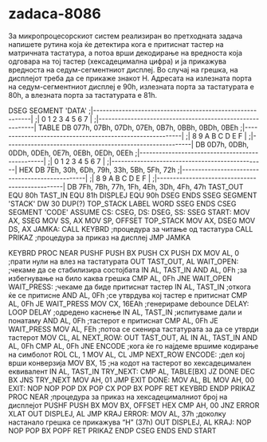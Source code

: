 # zadaca-8086
За микропроцесорскиот систем реализиран во претходната задача напишете рутина која ќе детектира кога е притиснат тастер на матричната тастатура, а потоа врши декодирање на вредноста која одговара на тој тастер (хексадецимална цифра) и ја прикажува вредноста на седум-сегментниот дисплеј. Во случај на грешка, на дисплејот треба да се прикаже знакот H. Адресата на излезната порта на седум-сегментниот дисплеј е 90h, излезната порта за тастатурата е 80h, а влезната порта за тастатурата е 81h.

DSEG SEGMENT 'DATA'
;|----------------------------------------------------------|
;| 0 1 2 3 4 5 6 7 |
;|----------------------------------------------------------|
TABLE DB 077h, 07Bh, 07Dh, 07Eh, 0B7h, 0BBh, 0BDh, 0BEh
;|----------------------------------------------------------|
;| 8 9 A B C D E F |
;|----------------------------------------------------------|
 DB 0D7h, 0DBh, 0DDh, 0DEh, 0E7h, 0EBh, 0EDh, 0EEh
;|------------------------------------------------|
;| 0 1 2 3 4 5 6 7 |
;|------------------------------------------------|
HEX DB 7Eh, 30h, 6Dh, 79h, 33h, 5Bh, 5Fh, 72h
;|------------------------------------------------|
;| 8 9 A B C D E F |
;|------------------------------------------------|
 DB 7Fh, 7Bh, 77h, 1Fh, 4Eh, 3Dh, 4Fh, 47h
 TAST_OUT EQU 80h
 TAST_IN EQU 81h
 DISPLEJ EQU 90h
DSEG ENDS
SSEG SEGMENT 'STACK'
 DW 30 DUP(?)
 TOP_STACK LABEL WORD
SSEG ENDS
CSEG SEGMENT 'CODE'
 ASSUME CS: CSEG, DS: DSEG, SS: SSEG
START:
 MOV AX, SSEG
 MOV SS, AX
 MOV SP, OFFSET TOP_STACK
 MOV AX, DSEG
 MOV DS, AX
JAMKA:
 CALL KEYBRD ;процедура за читање од тастатура
 CALL PRIKAZ ;процедура за приказ на дисплеј
 JMP JAMKA

KEYBRD PROC NEAR
 PUSHF
 PUSH BX
 PUSH CX
 PUSH DX
 MOV AL, 0 ;прати нули на влез на тастатурата
 OUT TAST_OUT, AL
WAIT_OPEN: ;чекаме да се стабилизира состојбата
 IN AL, TAST_IN
 AND AL, 0Fh ;за избегнување на било каква грешка
 CMP AL, 0Fh
 JNE WAIT_OPEN
WAIT_PRESS: ;чекаме да биде притиснат тастер
 IN AL, TAST_IN ;откога ќе се притисне
 AND AL, 0Fh ;се утврдува кој тастер е притиснат
 CMP AL, 0Fh
 JE WAIT_PRESS
 MOV CX, 16EAh ;генерираме debounce
DELAY: LOOP DELAY ;одредено каснење
 IN AL, TAST_IN ;испитуваме дали и понатаму
 AND AL, 0Fh ;тастерот е притиснат
 CMP AL, 0Fh
 JE WAIT_PRESS
 MOV AL, FEh ;потоа се скенира тастатурата за да се утврди тастерот
 MOV CL, AL
NEXT_ROW:
 OUT TAST_OUT, AL
 IN AL, TAST_IN
 AND AL, 0Fh
 CMP AL, 0Fh
 JNE ENCODE ;кога ќе го најдеме вршиме кодирање на симболот
 ROL CL, 1
 MOV AL, CL
 JMP NEXT_ROW
ENCODE: ;дел кој врши конверзија
 MOV BX, 15 ;на кодот на тастерот во хексадецимален еквивалент
 IN AL, TAST_IN
TRY_NEXT:
 CMP AL, TABLE[BX]
 JZ DONE
 DEC BX
 JNS TRY_NEXT
 MOV AH, 01
 JMP EXIT
DONE: MOV AL, BL
 MOV AH, 00
EXIT: NOP
 NOP
 POP DX
 POP CX
 POP BX
 POPF
 RET
KEYBRD ENDP
PRIKAZ PROC NEAR ;процедура за приказ на хексадецималниот број на дисплејот
 PUSHF
 PUSH BX
 MOV BX, OFFSET HEX
 CMP AH, 00
 JNZ ERROR
 XLAT
 OUT DISPLEJ, AL
 JMP KRAJ
ERROR: MOV AL, 37h ;доколку настанало грешка се прикажува “H” (37h)
 OUT DISPLEJ, AL
KRAJ: NOP
 NOP
 POP BX
 POPF
 RET
PRIKAZ ENDP
CSEG ENDS
 END START 

